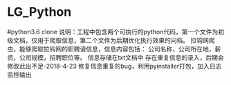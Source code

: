 # LG_Python
#python3.6
clone 说明：工程中包含两个可执行的python代码，第一个文件为初级文档，仅用于爬取信息，第二个文件为后期优化执行效果的问档。
拉钩网爬虫，能够爬取拉钩网的职聘请信息，信息内容包括：
公司名称，公司所在地，薪资，公司规模，招聘职位等。
信息存储在txt文档中
存在重复信息的录入，后期会修改此出不足-2018-4-23
修复信息重复的bug，利用pyinstaller打包，加入日志监控输出

